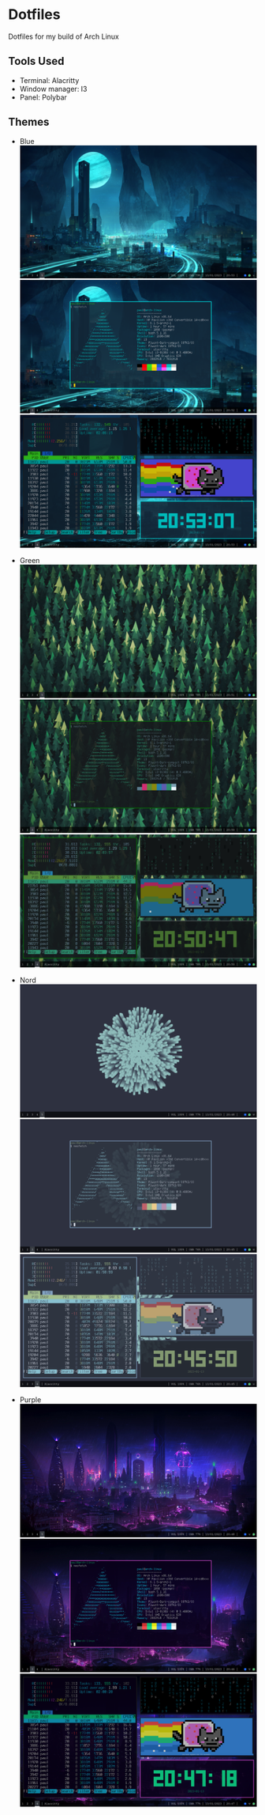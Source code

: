 # Dotfiles
Dotfiles for my build of Arch Linux

## Tools Used
- Terminal: Alacritty
- Window manager: I3
- Panel: Polybar

## Themes
- Blue
  ![blue-theme-desktop](screenshots/blue-3.png)
 	![blue-theme-neofetch](screenshots/blue-1.png)
  ![blue-theme-apps](screenshots/blue-2.png)

- Green
  ![green-theme-desktop](screenshots/green-3.png)
 	![green-theme-neofetch](screenshots/green-1.png)
  ![green-theme-apps](screenshots/green-2.png)
  
- Nord
  ![nord-theme-desktop](screenshots/nord-3.png)
 	![nord-theme-neofetch](screenshots/nord-1.png)
  ![nord-theme-apps](screenshots/nord-2.png)
  
- Purple
  ![purple-theme-desktop](screenshots/purple-3.png)
 	![purple-theme-neofetch](screenshots/purple-1.png)
  ![purple-theme-apps](screenshots/purple-2.png)
  
